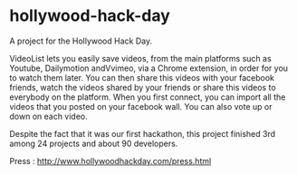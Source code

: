 hollywood-hack-day
==================

A project for the Hollywood Hack Day.

VideoList lets you easily save videos, from the main platforms such as Youtube, Dailymotion andVvimeo, via a Chrome extension, in order for you to watch them later. You can then share this videos with your facebook friends, watch the videos shared by your friends or share this videos to everybody on the platform. When you first connect, you can import all the videos that you posted on your facebook wall. You can also vote up or down on each video.

Despite the fact that it was our first hackathon, this project finished 3rd among 24 projects and about 90 developers. 

Press : http://www.hollywoodhackday.com/press.html

